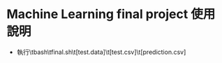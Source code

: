 # Machine Learning final project 使用說明

+ 執行\tbash\tfinal.sh\t[test.data]\t[test.csv]\t[prediction.csv]

 


